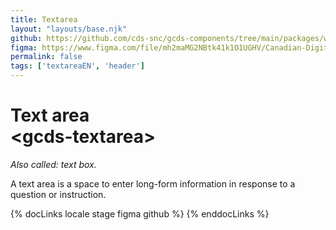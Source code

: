 ```yaml
---
title: Textarea
layout: "layouts/base.njk"
github: https://github.com/cds-snc/gcds-components/tree/main/packages/web/src/components/gcds-textarea
figma: https://www.figma.com/file/mh2maMG2NBtk41k1O1UGHV/Canadian-Digital-Service%E2%80%A8---GC-Design-System?node-id=856%3A2774&t=CNFu5vZBMMrGho6u-0
permalink: false
tags: ['textareaEN', 'header']
---
```


# Text area <br>&lt;gcds-textarea&gt;

_Also called: text box._

A text area is a space to enter long-form information in response to a question or instruction.

{% docLinks locale stage figma github %}
{% enddocLinks %}

<div class="b-sm b-gray px-250 py-400 my-500">
  <gcds-textarea
    textarea-id="textarea-example"
    label="Text area label"
    hint="Hint / example message."
    value="Text area content."
  >
  </gcds-textarea>
</div>
